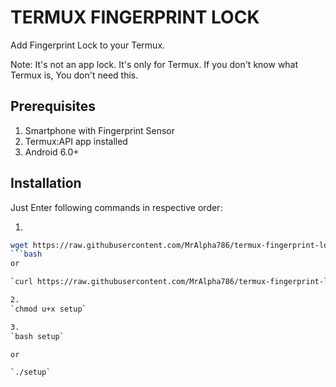 # TERMUX FINGERPRINT LOCK
Add Fingerprint Lock to your Termux.

Note: It's not an app lock. It's only for Termux.
      If you don't know what Termux is, You don't need this.

## Prerequisites
1. Smartphone with Fingerprint Sensor
2. Termux:API app installed
3. Android 6.0+

## Installation
Just Enter following commands in respective order:

1.

```bash
wget https://raw.githubusercontent.com/MrAlpha786/termux-fingerprint-lock/master/setup?token=AN43OAM2CBMHVOMZXMLHHK256BK2K
```bash
or

`curl https://raw.githubusercontent.com/MrAlpha786/termux-fingerprint-lock/master/setup?token=AN43OAM2CBMHVOMZXMLHHK256BK2K`

2.  
`chmod u+x setup`

3.
`bash setup`

or

`./setup`
